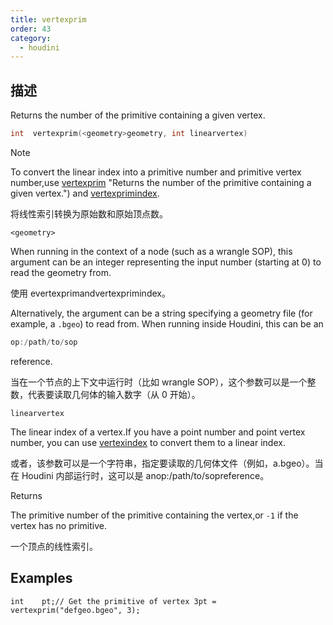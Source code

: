 ```yaml
---
title: vertexprim
order: 43
category:
  - houdini
---
```

    
## 描述

Returns the number of the primitive containing a given vertex.

```c
int  vertexprim(<geometry>geometry, int linearvertex)
```

Note

To convert the linear index into a primitive number and primitive vertex
number,use [vertexprim](vertexprim.html) "Returns the number of the primitive
containing a given vertex.") and [vertexprimindex](vertexprimindex.html "Converts a linear vertex index into a primitive vertex number.").

将线性索引转换为原始数和原始顶点数。

`<geometry>`

When running in the context of a node (such as a wrangle SOP), this argument
can be an integer representing the input number (starting at 0) to read the
geometry from.

使用 evertexprimandvertexprimindex。

Alternatively, the argument can be a string specifying a geometry file (for
example, a `.bgeo`) to read from. When running inside Houdini, this can be an

```c
op:/path/to/sop
```

reference.

当在一个节点的上下文中运行时（比如 wrangle SOP），这个参数可以是一个整数，代表要读取几何体的输入数字（从 0 开始）。

`linearvertex`

The linear index of a vertex.If you have a point number and point vertex
number, you can use [vertexindex](vertexindex.html "Converts a
primitive/vertex pair into a linear vertex.") to convert them to a linear
index.

或者，该参数可以是一个字符串，指定要读取的几何体文件（例如，a.bgeo）。当在 Houdini 内部运行时，这可以是 anop:/path/to/sopreference。

Returns

The primitive number of the primitive containing the vertex,or `-1` if the
vertex has no primitive.

一个顶点的线性索引。

## Examples

    int    pt;// Get the primitive of vertex 3pt = vertexprim("defgeo.bgeo", 3);
